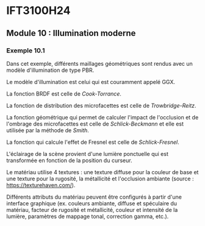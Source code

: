 # IFT3100H24

## Module 10 : Illumination moderne

### Exemple 10.1

Dans cet exemple, différents maillages géométriques sont rendus avec un modèle d'illumination de type PBR.

Le modèle d'illumination est celui qui est couramment appelé GGX.

La fonction BRDF est celle de *Cook-Torrance*.

La fonction de distribution des microfacettes est celle de *Trowbridge-Reitz*.

La fonction géométrique qui permet de calculer l'impact de l'occlusion et de l'ombrage des microfacettes est celle de *Schlick-Beckmann* et elle est utilisée par la méthode de *Smith*.

La fonction qui calcule l'effet de Fresnel est celle de *Schlick-Fresnel*.

L'éclairage de la scène provient d'une lumière ponctuelle qui est transformée en fonction de la position du curseur.

Le matériau utilise 4 textures : une texture diffuse pour la couleur de base et une texture pour la rugosité, la métallicité et l'occlusion ambiante (source : https://texturehaven.com/).

Différents attributs du matériau peuvent être configurés à partir d'une interface graphique (ex. couleurs ambiante, diffuse et spéculaire du matériau, facteur de rugosité et métallicité, couleur et intensité de la lumière, paramètres de mappage tonal, correction gamma, etc.).
